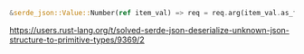 ```rust
&serde_json::Value::Number(ref item_val) => req = req.arg(item_val.as_f64().expect("f64 value")),
```

https://users.rust-lang.org/t/solved-serde-json-deserialize-unknown-json-structure-to-primitive-types/9369/2